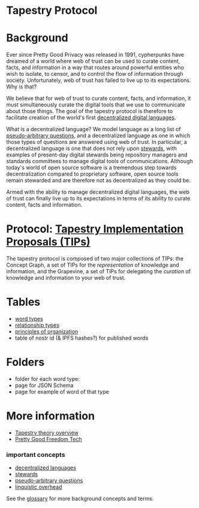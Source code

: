 Tapestry Protocol
=====

# Background

Ever since Pretty Good Privacy was released in 1991, cypherpunks have dreamed of a world where web of trust can be used to curate content, facts, and information in a way that routes around powerful entities who wish to isolate, to censor, and to control the flow of information through society. Unfortunately, web of trust has failed to live up to its expectations. Why is that?

We believe that for web of trust to curate content, facts, and information, it must simultaneously curate the digital tools that we use to communicate about those things. The goal of the tapestry protocol is therefore to facilitate creation of the world's first [decentralized digital languages](https://github.com/wds4/tapestry-protocol/blob/main/glossary/decentralizedLanguage.md).

What is a decentralized language? We model language as a long list of [pseudo-arbitrary questions](https://github.com/wds4/tapestry-protocol/blob/main/glossary/pseudoArbitrary.md), and a decentralized language as one in which those types of questions are answered using web of trust. In particular, a decentralized language is one that does not rely upon [stewards](https://github.com/wds4/tapestry-protocol/blob/main/glossary/steward.md), with examples of present-day digital stewards being repository managers and standards committees to manage digital tools of communications. Although today's world of open source software is a tremendous step towards decentralization compared to proprietary software, open source tools remain stewarded and are therefore not as decentralized as they could be.

Armed with the ability to manage decentralized digital languages, the web of trust can finally live up to its expectations in terms of its ability to curate content, facts and information.

# Protocol: [Tapestry Implementation Proposals (TIPs)](https://github.com/wds4/tapestry-protocol/blob/main/tips/README.md)

The tapestry protocol is composed of two major collections of TIPs: the Concept Graph, a set of TIPs for the *representation* of knowledge and information, and the Grapevine, a set of TIPs for delegating the *curation* of knowledge and information to your web of trust.

# Tables

- [word types](tips/tables/wordTypes.md)
- [relationship types](tips/tables/relationshipTypes.md)
- [principles of organization](tips/tables/principlesOfOrganization.md)
- table of nostr id (& IPFS hashes?) for published words

# Folders
- folder for each word type: 
- page for JSON Schema 
- page for example of word of that type

# More information

- [Tapestry theory overview](https://github.com/wds4/tapestry-protocol/blob/main/tapestry-theory/README.md)
- [Pretty Good Freedom Tech](pgf.tech)
### important concepts
- [decentralized languages](https://github.com/wds4/tapestry-protocol/blob/main/glossary/decentralizedLanguage.md)
- [stewards](https://github.com/wds4/tapestry-protocol/blob/main/glossary/steward.md)
- [pseudo-arbitrary questions](https://github.com/wds4/tapestry-protocol/blob/main/glossary/pseudoArbitrary.md)
- [linguistic overhead](https://github.com/wds4/tapestry-protocol/blob/main/glossary/linguisticOverhead.md)

See the [glossary](https://github.com/wds4/tapestry-protocol/blob/main/glossary) for more background concepts and terms.

